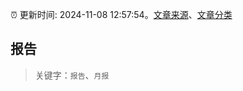 :alarm_clock: 更新时间: 2024-11-08 12:57:54。[文章来源](/README.md)、[文章分类](/TAGS.md)

## 报告


> 关键字：`报告`、`月报`



